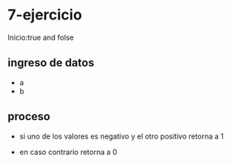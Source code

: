 # 7-ejercicio
Inicio:true and folse

## ingreso de datos 

 - a
 - b

## proceso 
 
- si uno de los valores es negativo y el otro positivo 
     retorna a 1
     
- en caso contrario 
     retorna a 0
